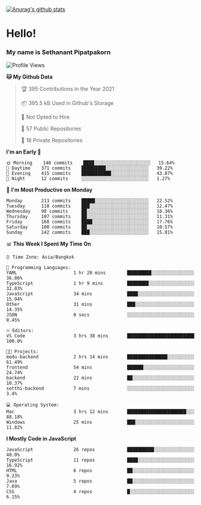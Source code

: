 [![Anurag's github stats](https://github-readme-stats.vercel.app/api?username=thetkpark&count_private=true&show_icons=true&theme=dracula)](https://github.com/anuraghazra/github-readme-stats)

# Hello!
### My name is Sethanant Pipatpakorn

<!--START_SECTION:waka-->
![Profile Views](http://img.shields.io/badge/Profile%20Views-8-blue)

**🐱 My Github Data** 

> 🏆 395 Contributions in the Year 2021
 > 
> 📦 395.5 kB Used in Github's Storage 
 > 
> 🚫 Not Opted to Hire
 > 
> 📜 57 Public Repositories 
 > 
> 🔑 18 Private Repositories  
 > 
**I'm an Early 🐤** 

```text
🌞 Morning    148 commits    ████░░░░░░░░░░░░░░░░░░░░░   15.64% 
🌆 Daytime    371 commits    █████████░░░░░░░░░░░░░░░░   39.22% 
🌃 Evening    415 commits    ███████████░░░░░░░░░░░░░░   43.87% 
🌙 Night      12 commits     ░░░░░░░░░░░░░░░░░░░░░░░░░   1.27%

```
📅 **I'm Most Productive on Monday** 

```text
Monday       213 commits    █████░░░░░░░░░░░░░░░░░░░░   22.52% 
Tuesday      118 commits    ███░░░░░░░░░░░░░░░░░░░░░░   12.47% 
Wednesday    98 commits     ██░░░░░░░░░░░░░░░░░░░░░░░   10.36% 
Thursday     107 commits    ██░░░░░░░░░░░░░░░░░░░░░░░   11.31% 
Friday       168 commits    ████░░░░░░░░░░░░░░░░░░░░░   17.76% 
Saturday     100 commits    ██░░░░░░░░░░░░░░░░░░░░░░░   10.57% 
Sunday       142 commits    ███░░░░░░░░░░░░░░░░░░░░░░   15.01%

```


📊 **This Week I Spent My Time On** 

```text
⌚︎ Time Zone: Asia/Bangkok

💬 Programming Languages: 
YAML                     1 hr 20 mins        █████████░░░░░░░░░░░░░░░░   36.86% 
TypeScript               1 hr 9 mins         ████████░░░░░░░░░░░░░░░░░   32.03% 
JavaScript               34 mins             ████░░░░░░░░░░░░░░░░░░░░░   15.94% 
Other                    31 mins             ███░░░░░░░░░░░░░░░░░░░░░░   14.35% 
JSON                     0 secs              ░░░░░░░░░░░░░░░░░░░░░░░░░   0.45%

🔥 Editors: 
VS Code                  3 hrs 38 mins       █████████████████████████   100.0%

🐱‍💻 Projects: 
medu-backend             2 hrs 14 mins       ███████████████░░░░░░░░░░   61.49% 
frontend                 54 mins             ██████░░░░░░░░░░░░░░░░░░░   24.74% 
backend                  22 mins             ██░░░░░░░░░░░░░░░░░░░░░░░   10.37% 
setthi-backend           7 mins              ░░░░░░░░░░░░░░░░░░░░░░░░░   3.4%

💻 Operating System: 
Mac                      3 hrs 12 mins       ██████████████████████░░░   88.18% 
Windows                  25 mins             ███░░░░░░░░░░░░░░░░░░░░░░   11.82%

```

**I Mostly Code in JavaScript** 

```text
JavaScript               26 repos            ██████████░░░░░░░░░░░░░░░   40.0% 
TypeScript               11 repos            ████░░░░░░░░░░░░░░░░░░░░░   16.92% 
HTML                     6 repos             ██░░░░░░░░░░░░░░░░░░░░░░░   9.23% 
Java                     5 repos             ██░░░░░░░░░░░░░░░░░░░░░░░   7.69% 
CSS                      4 repos             █░░░░░░░░░░░░░░░░░░░░░░░░   6.15%

```



<!--END_SECTION:waka-->
